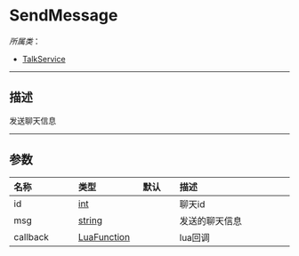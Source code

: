 # SendMessage

*所属类*：
* [TalkService](/Api/Classes/GamePlay/TalkService.md)
------------------------------------------------------------------------------------------
## 描述

发送聊天信息

------------------------------------------------------------------------------------------
## 参数

|<div style="width:100px">名称</div>|<div style="width:100px">类型</div>|<div style="width:50px">默认</div>|<div style="width:350px">描述</div>|
|:---|:---|:---|:---|
|id|[int](/Api/DataType/Number.md)||聊天id|
|msg|[string](/Api/DataType/String.md)||发送的聊天信息|
|callback|[LuaFunction](/Api/DataType/LuaFunction.md)||lua回调|
